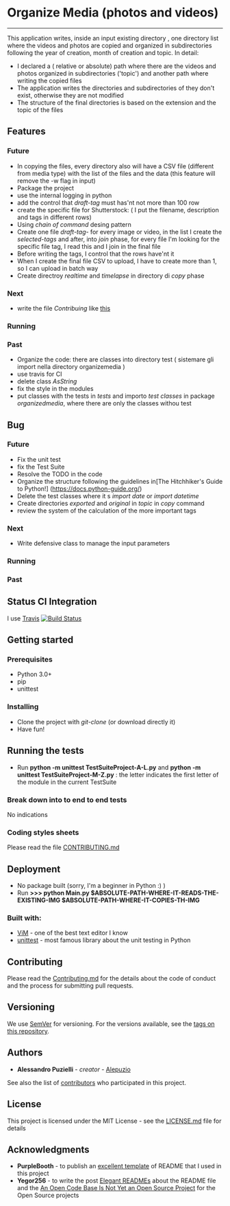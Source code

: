 # Organize Media (photos and videos)
--------
This application writes, inside an input existing directory , one directory list where the videos and photos are copied and organized in subdirectories following the year of creation, month of creation and topic.
In detail:
* I declared a ( relative or absolute) path where there are the videos and photos organized in subdirectories ('topic') and another path where writing the copied files
* The application writes the directories and subdirectories of they don't exist, otherwise they are not modified
* The structure of the final directories is based on the extension and the topic of the files


## Features

### Future
* In copying the files, every directory also will have a CSV file (different from media type) with the list of the files and the data (this feature will remove the -w flag in input)
* Package the project
* use the internal logging in python
* add the control that _draft-tag_ must has'nt not more than 100 row
* create the specific file for Shutterstock: ( I put the filename, description and tags in different rows)
* Using _chain of command_ desing pattern
* Create one file _draft-tag-_ for every image or video, in the list I create the _selected-tags_ and after, into _join_ phase, for every file I'm looking for the specific file tag, I read this and I join in the final file
* Before writing the tags, I control that the rows have'nt it
* When I create the final file CSV to upload, I have to create more than 1, so I can upload in batch way
* Create directroy _realtime_ and _timelapse_ in directory di _copy_ phase

### Next
* write the file _Contribuing_ like  [this](https://gist.github.com/PurpleBooth/b24679402957c63ec426/forks)

### Running


### Past

* Organize the code: there are classes into directory test ( sistemare gli import nella directory organizemedia )
* use travis for CI
* delete class _AsString_
* fix the style in the modules
* put classes with the tests in _tests_ and importo _test classes_ in package _organizedmedia_, where there are only the classes withou test


## Bug

### Future
* Fix the unit test
* fix the Test Suite
* Resolve the TODO in the code
* Organize the structure following the guidelines in[The Hitchhiker's Guide to Python!] (https://docs.python-guide.org/)
* Delete the test classes where it s _import date_ or _import datetime_
* Create directories _exported_ and _original_ in _topic_ in _copy_ command
* review the system of the calculation of the more important tags

### Next
* Write defensive class to manage the input parameters

### Running

### Past




## Status CI Integration
 
 I use [Travis](https://travis-ci.org/)
 [![Build Status](https://travis-ci.org/alepuzio/organize-media.svg?branch=master)](https://travis-ci.org/alepuzio/organize-media)

## Getting started

### Prerequisites

- Python 3.0+
- pip
- unittest 

### Installing

- Clone the project with _git-clone_ (or download directly it)
- Have fun!


## Running the tests

 - Run __python -m unittest TestSuiteProject-A-L.py__ and __python -m unittest TestSuiteProject-M-Z.py__ : the letter indicates the first letter of the module in the current TestSuite

### Break down into to end to end tests

No indications

	
### Coding styles sheets

Please read the file [CONTRIBUTING.md](http://github.com/alepuzio/organize-media/CONTRIBUTING.md)

## Deployment
 
 - No package built (sorry, I'm a beginner in Python :) )
 - Run    __>>> python Main.py $ABSOLUTE-PATH-WHERE-IT-READS-THE-EXISTING-IMG $ABSOLUTE-PATH-WHERE-IT-COPIES-TH-IMG__
 
### Built with:

* [ViM](http://www.vim.org) - one of the best text editor I know
* [unittest](https://docs.python.org/3/library/unittest.html) - most famous library about the unit testing in Python

## Contributing

Please read the [Contributing.md](http://github.com/alepuzio/organize-media/CONTRIBUTING.md) for the details about the code of conduct and the process for submitting pull requests.

## Versioning

We use [SemVer](http://semver.org/) for versioning. For the versions available, see the [tags on this repository](https://github.com/alepuzio/organize-media/tags). 

## Authors

* **Alessandro Puzielli** - *creator* - [Alepuzio](https://github.com/alepuzio)

See also the list of [contributors](https://github.com/alepuzio/organize-media/contributors) who participated in this project.

## License

This project is licensed under the MIT License - see the [LICENSE.md](LICENSE.md) file for details

## Acknowledgments

* **PurpleBooth** - to publish an [excellent template](https://gist.github.com/PurpleBooth/109311bb0361f32d87a2) of README that I used in this project 
* **Yegor256** - to write the post [Elegant READMEs](https://www.yegor256.com/2019/04/23/elegant-readme.html) about the README file and the [An Open Code Base Is Not Yet an Open Source Project](https://www.yegor256.com/2018/05/08/open-source-attributes.html) for the Open Source projects
